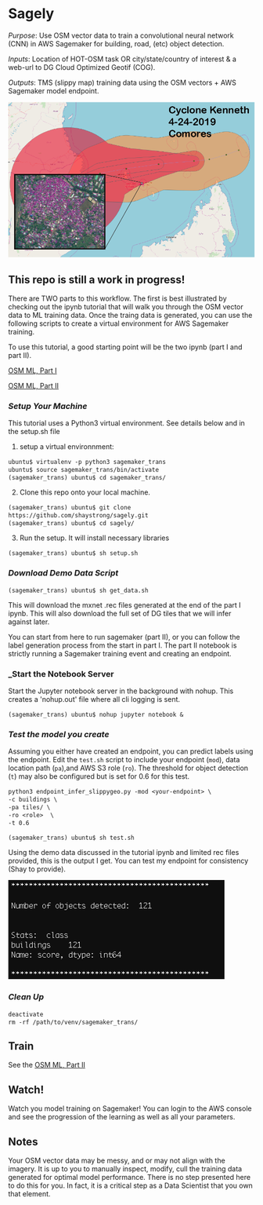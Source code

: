 # Sagely

_Purpose_: Use OSM vector data to train a convolutional neural network (CNN) in AWS Sagemaker for building, road, (etc) object detection.

_Inputs_: Location of HOT-OSM task OR city/state/country of interest & a web-url to DG Cloud Optimized Geotif (COG).

_Outputs_: TMS (slippy map) training data using the OSM vectors + AWS Sagemaker model endpoint.

![](assets/comores.png)

## This repo is still a work in progress! 

There are TWO parts to this workflow. The first is best illustrated by checking out the ipynb tutorial that will walk you through the OSM vector data to ML training data. Once the traing data is generated, you can use the following scripts to create a virtual environment for AWS Sagemaker training.

To use this tutorial, a good starting point will be the two ipynb (part I and part II).

[OSM ML, Part I](https://github.com/shaystrong/sagely/blob/master/osm_ml_training_pt1.ipynb)

[OSM ML, Part II](https://github.com/shaystrong/sagely/blob/master/osm_ml_training_pt2.ipynb)


### _Setup Your Machine_

This tutorial uses a Python3 virtual environment. See details below and in the setup.sh file


1) setup a virtual environnment: 

```console
ubuntu$ virtualenv -p python3 sagemaker_trans
ubuntu$ source sagemaker_trans/bin/activate
(sagemaker_trans) ubuntu$ cd sagemaker_trans/
```

2) Clone this repo onto your local machine.

```console
(sagemaker_trans) ubuntu$ git clone https://github.com/shaystrong/sagely.git
(sagemaker_trans) ubuntu$ cd sagely/
```

3) Run the setup. It will install necessary libraries

```console
(sagemaker_trans) ubuntu$ sh setup.sh
```

### _Download Demo Data Script_

```console
(sagemaker_trans) ubuntu$ sh get_data.sh
```

This will download the mxnet .rec files generated at the end of the part I ipynb. This will also download the full set of DG tiles that we will infer against later. 

You can start from here to run sagemaker (part II), or you can follow the label generation process from the start in part I. The part II notebook is strictly running a Sagemaker training event and creating an endpoint. 

### _Start the Notebook Server

Start the Jupyter notebook server in the background with nohup. This creates a 'nohup.out' file where all cli logging is sent.

```console
(sagemaker_trans) ubuntu$ nohup jupyter notebook &
```

### _Test the model you create_
 
Assuming you either have created an endpoint, you can predict labels using the endpoint. Edit the `test.sh` script to include your endpoint (`mod`), data location path (`pa`),and  AWS S3 role (`ro`). The threshold for object detection (`t`) may also be configured but is set for 0.6 for this test.

``` console
python3 endpoint_infer_slippygeo.py -mod <your-endpoint> \
-c buildings \
-pa tiles/ \
-ro <role>  \
-t 0.6
```

```console
(sagemaker_trans) ubuntu$ sh test.sh
```

Using the demo data discussed in the tutorial ipynb and limited rec files provided, this is the output I get. You can test my endpoint for consistency (Shay to provide).

![](assets/testout.png)


### _Clean Up_

```console
deactivate
rm -rf /path/to/venv/sagemaker_trans/
```


## Train

See the [OSM ML, Part II](https://github.com/shaystrong/sagely/blob/master/osm_ml_training_pt2.ipynb)


## Watch!

Watch you model training on Sagemaker! You can login to the AWS console and see the progression of the learning as well as all your parameters. 


## Notes

Your OSM vector data may be messy, and or may not align with the imagery. It is up to you to manually inspect, modify, cull the training data generated for optimal model performance. There is no step presented here to do this for you. In fact, it is a critical step as a Data Scientist that you own that element.
